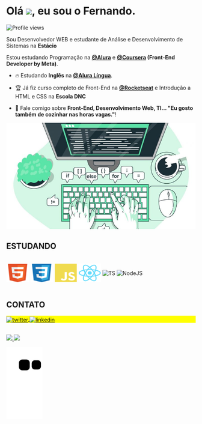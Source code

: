 <h1>Olá <img src="https://raw.githubusercontent.com/kaueMarques/kaueMarques/master/hi.gif" height="30px">, eu sou o Fernando.</h1>
<p> <img src="https://komarev.com/ghpvc/?username=fmachadoweb&color=yellow" alt="Profile views" /> </p>
 

Sou Desenvolvedor WEB e estudante de Análise e Desenvolvimento de Sistemas na **Estácio**

Estou estudando Programação na **<a href="https://github.com/alura">@Alura</a>** e **<a href="https://github.com/coursera">@Coursera</a> (Front-End Developer by Meta)**.

- 🔥 Estudando **Inglês** na **<a href="https://github.com/alura">@Alura Língua</a>**.

- 🏆 Já fiz curso completo de Front-End na **<a href="https://github.com/rocketseat">@Rocketseat**</a> e Introdução a HTML e CSS na **Escola DNC**

- 💬 Fale comigo sobre **Front-End, Desenvolvimento Web, TI... "Eu gosto também de cozinhar nas horas vagas."**!


<img src="https://github.com/fmachadoweb/fmachadoweb/blob/main/149240312-ecacc2d6-f690-44bd-9711-9567679d5f73.jpg?raw=true">

<br>


## ESTUDANDO

<div style="display: inline_block"><br>
 <img align="center" alt="HTML" height="50" width="60" src="https://raw.githubusercontent.com/devicons/devicon/master/icons/html5/html5-original.svg">
 <img align="center" alt="CSS"  height="50" width="60" src="https://raw.githubusercontent.com/devicons/devicon/master/icons/css3/css3-original.svg">
 <img align="center" alt="JS"  height="50" width="60" src="https://raw.githubusercontent.com/devicons/devicon/master/icons/javascript/javascript-plain.svg">
 <img align="center" alt="React"  height="50" width="60" src="https://raw.githubusercontent.com/devicons/devicon/master/icons/react/react-original.svg">
 <img align="center" alt="TS"  height="50" width="60" src="https://cdn.jsdelivr.net/gh/devicons/devicon/icons/typescript/typescript-original.svg">
 <img align="center" alt="NodeJS"  height="50" width="60" src="https://cdn.jsdelivr.net/gh/devicons/devicon/icons/nodejs/nodejs-original.svg">
</div>

<br>


## CONTATO

<p align="left" style="background:yellow">
<a href="https://twitter.com/fmachadoweb" target="_blank">
  <img align="center" src="https://img.shields.io/badge/-fmachadoweb-05122A?style=flat&logo=twitter" alt="twitter"/>  
</a>
<a href="https://linkedin.com/in/fmachadoweb" target="_blank">
  <img align="center" src="https://img.shields.io/badge/-fmachadoweb-05122A?style=flat&logo=linkedin" alt="linkedin"/>
</a>

</p>

<br>


<div>
  <a href="https://github.com/carlosdancr">
  <img height="160em" src="https://github-readme-stats.vercel.app/api?username=fmachadoweb&show_icons=true&theme=react&include_all_commits=true&count_private=true&border_radius=8&hide_border=true&bg_color=2D333B"/>
  <img height="160em" src="https://github-readme-stats.vercel.app/api/top-langs/?username=fmachadoweb&layout=compact&langs_count=7&theme=react&border_radius=8&hide_border=true&bg_color=2D333B"/>
</div>

![Snake animation](https://github.com/fmachadoweb/fmachadoweb/blob/output/github-contribution-grid-snake.svg)
  
<br>
